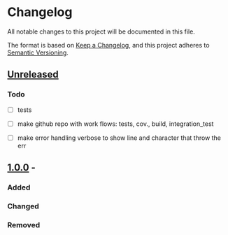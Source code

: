 # Changelog
All notable changes to this project will be documented in this file.

The format is based on [Keep a Changelog](https://keepachangelog.com/en/1.0.0/),
and this project adheres to [Semantic Versioning](https://semver.org/spec/v2.0.0.html).

## [Unreleased]

### Todo
- [ ] tests
- [ ] make github repo with work flows: tests, cov., build, integration_test
- [ ] make error handling verbose to show line and character that throw the err


## [1.0.0] - 
### Added

### Changed

### Removed


[Unreleased]: https://github.com/aricma/itemids/compare/v1.0.0...HEAD
[1.0.0]: https://github.com/aricma/itemids/compare/v1.0.0...v1.0.0